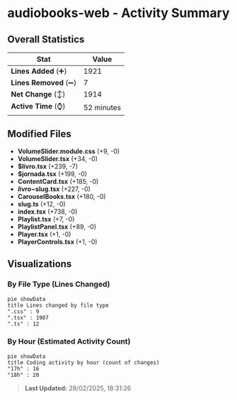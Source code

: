 # audiobooks-web - Activity Summary 

## Overall Statistics

| Stat                   | Value                                                             |
| ---------------------- | ----------------------------------------------------------------- |
| **Lines Added** (➕)   | 1921                                          |
| **Lines Removed** (➖) | 7                                        |
| **Net Change** (↕)    | 1914                |
| **Active Time** (⌚)   | 52 minutes |


## Modified Files
- **VolumeSlider.module.css** (+9, -0)
- **VolumeSlider.tsx** (+34, -0)
- **$livro.tsx** (+239, -7)
- **$jornada.tsx** (+199, -0)
- **ContentCard.tsx** (+185, -0)
- **$livro-$slug.tsx** (+227, -0)
- **CarouselBooks.tsx** (+180, -0)
- **slug.ts** (+12, -0)
- **index.tsx** (+738, -0)
- **Playlist.tsx** (+7, -0)
- **PlaylistPanel.tsx** (+89, -0)
- **Player.tsx** (+1, -0)
- **PlayerControls.tsx** (+1, -0)

## Visualizations

### By File Type (Lines Changed)

```mermaid
pie showData
title Lines changed by file type
".css" : 9
".tsx" : 1907
".ts" : 12
```

### By Hour (Estimated Activity Count)

```mermaid
pie showData
title Coding activity by hour (count of changes)
"17h" : 16
"18h" : 20
```


> **Last Updated:** 28/02/2025, 18:31:26